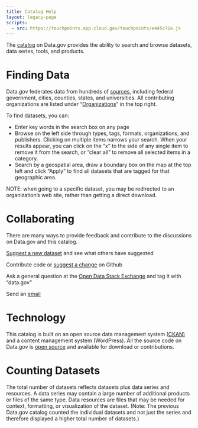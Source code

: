 ```yaml
---
title: Catalog Help
layout: legacy-page
scripts:
  - src: https://touchpoints.app.cloud.gov/touchpoints/e445c71e.js
---
```



The [catalog](http://catalog.data.gov/#topic=_navigation) on Data.gov provides the ability to search and browse datasets, data series, tools, and products.


# Finding Data

Data.gov federates data from hundreds of [sources](https://catalog.data.gov/organization#topic=_navigation), including federal government, cities, counties, states, and universities. All contributing organizations are listed under “[Organizations](https://catalog.data.gov/organization#topic=_navigation)” in the top right.

To find datasets, you can:
- Enter key words in the search box on any page
- Browse on the left side through types, tags, formats, organizations, and publishers.  Clicking on multiple items narrows your search.  When your results appear, you can click on the “x” to the side of any single item to remove it from the search, or “clear all” to remove all selected items in a category.
- Search by a geospatial area, draw a boundary box on the map at the top left and click “Apply” to find all datasets that are tagged for that geographic area.

NOTE: when going to a specific dataset, you may be redirected to an organization’s web site, rather than getting a direct download.


# Collaborating

There are many ways to provide feedback and contribute to the discussions on Data.gov and this catalog.

[Suggest a new dataset](https://explore.data.gov/nominate) and see what others have suggested

Contribute code or [suggest a change](https://github.com/GSA/data.gov/issues?labels=&milestone=&page=1&state=open) on Github

Ask a general question at the [Open Data Stack Exchange](https://opendata.stackexchange.com/) and tag it with “data.gov”

Send an [email](https://www.data.gov/contact#question)


# Technology

This catalog is built on an open source data management system ([CKAN)](https://ckan.org/) and a content management system (WordPress).  All the source code on Data.gov is [open source](https://github.com/GSA/data.gov) and available for download or contributions.


# Counting Datasets

The total number of datasets reflects datasets plus data series and resources. A data series may contain a large number of additional products or files of the same type. Data resources are files that may be needed for context, formatting, or visualization of the dataset. (Note: The previous Data.gov catalog counted the individual datasets and not just the series and therefore displayed a higher total number of datasets.)
